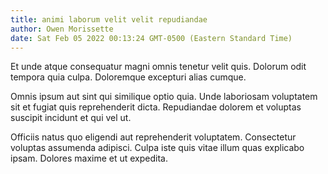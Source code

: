 ```yaml
---
title: animi laborum velit velit repudiandae
author: Owen Morissette
date: Sat Feb 05 2022 00:13:24 GMT-0500 (Eastern Standard Time)
---
```

Et unde atque consequatur magni omnis tenetur velit quis. Dolorum odit tempora quia culpa. Doloremque excepturi alias cumque.

 Omnis ipsum aut sint qui similique optio quia. Unde laboriosam voluptatem sit et fugiat quis reprehenderit dicta. Repudiandae dolorem et voluptas suscipit incidunt et qui vel ut.

 Officiis natus quo eligendi aut reprehenderit voluptatem. Consectetur voluptas assumenda adipisci. Culpa iste quis vitae illum quas explicabo ipsam. Dolores maxime et ut expedita.